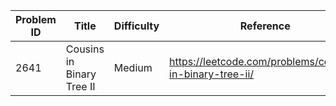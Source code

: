 | Problem ID | Title | Difficulty | Reference
| --- | --- | --- | ---
| 2641 | Cousins in Binary Tree II | Medium | https://leetcode.com/problems/cousins-in-binary-tree-ii/
